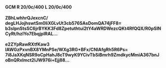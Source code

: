 #### GCM R 20/0c/400 L 20/0c/400
**ZBhLwhhrQJexcnC/**<br/>**degLHJojhswtSm0IiXGLvUt3cb576SAsDomQA74jFF8=**<br/>**b3slpnStsSC6jrBYKK3Fd8Zpetuthtui2tY4aWRDWezcQKt4RfQQX/R0pSINCyRt/hzIYo7EbqjpIRAL...**<br/><br/>
**e2ZYpRawRXtfKaw3**<br/>**lAWGzPxvnBX8YMnPSe/WXg3RG+BFx/CNIAfgRh5R6Ps=**<br/>**7i8JaXKqNSR9oCpHahJ8cT9wyK9YCivTbSiBmrh9ZmdkycMmiA367bnJoBnQRxImct2IJW976i+Ejj88...**